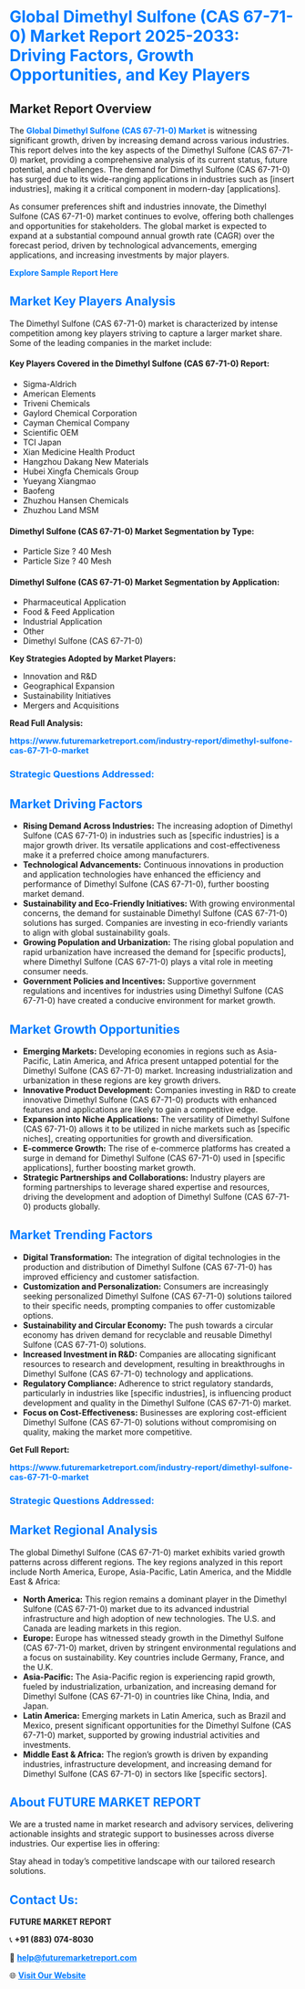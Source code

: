 <h1 style="color: #007BFF;">Global Dimethyl Sulfone (CAS 67-71-0) Market Report 2025-2033: Driving Factors, Growth Opportunities, and Key Players</h1>

<section id="overview">
<h2>Market Report Overview</h2>
<p>The <a href="https://www.futuremarketreport.com/industry-report/dimethyl-sulfone-cas-67-71-0-market" style="color: #007BFF; text-decoration: none;"><strong>Global Dimethyl Sulfone (CAS 67-71-0) Market</strong></a> is witnessing significant growth, driven by increasing demand across various industries. This report delves into the key aspects of the Dimethyl Sulfone (CAS 67-71-0) market, providing a comprehensive analysis of its current status, future potential, and challenges. The demand for Dimethyl Sulfone (CAS 67-71-0) has surged due to its wide-ranging applications in industries such as [insert industries], making it a critical component in modern-day [applications].</p>
<p>As consumer preferences shift and industries innovate, the Dimethyl Sulfone (CAS 67-71-0) market continues to evolve, offering both challenges and opportunities for stakeholders. The global market is expected to expand at a substantial compound annual growth rate (CAGR) over the forecast period, driven by technological advancements, emerging applications, and increasing investments by major players.</p>
</section>

<section id="overview">
<p><a href="https://www.futuremarketreport.com/request-sample/reportId=112739" style="color: #007BFF; text-decoration: none;"><strong>Explore Sample Report Here</strong></a></p>
</section>

<section id="key-players">
<h2 style="color: #007BFF;">Market Key Players Analysis</h2>
<p>The Dimethyl Sulfone (CAS 67-71-0) market is characterized by intense competition among key players striving to capture a larger market share. Some of the leading companies in the market include:</p>
<h4>Key Players Covered in the Dimethyl Sulfone (CAS 67-71-0) Report:</h4>
<ul><li>Sigma-Aldrich</li><li>American Elements</li><li>Triveni Chemicals</li><li>Gaylord Chemical Corporation</li><li>Cayman Chemical Company</li><li>Scientific OEM</li><li>TCI Japan</li><li>Xian Medicine Health Product</li><li>Hangzhou Dakang New Materials</li><li>Hubei Xingfa Chemicals Group</li><li>Yueyang Xiangmao</li><li>Baofeng</li><li>Zhuzhou Hansen Chemicals</li><li>Zhuzhou Land MSM</li></ul>
<h4>Dimethyl Sulfone (CAS 67-71-0) Market Segmentation by Type:</h4>
<ul><li>Particle Size ? 40 Mesh</li><li>Particle Size ? 40 Mesh</li></ul>

<h4>Dimethyl Sulfone (CAS 67-71-0) Market Segmentation by Application:</h4>
<ul><li>Pharmaceutical Application</li><li>Food &amp; Feed Application</li><li>Industrial Application</li><li>Other</li><li>Dimethyl Sulfone (CAS 67-71-0)</li></ul>
<p><strong>Key Strategies Adopted by Market Players:</strong></p>
<ul>
<li>Innovation and R&D</li>
<li>Geographical Expansion</li>
<li>Sustainability Initiatives</li>
<li>Mergers and Acquisitions</li>
</ul>
</section>

<section>
<p><strong>Read Full Analysis: </strong></p><a href="https://www.futuremarketreport.com/industry-report/dimethyl-sulfone-cas-67-71-0-market" style="color: #007BFF; text-decoration: none;"><strong>https://www.futuremarketreport.com/industry-report/dimethyl-sulfone-cas-67-71-0-market</strong></a>
<h3 style="color: #007BFF;">Strategic Questions Addressed:</h3>
</section>

<section id="driving-factors">
<h2 style="color: #007BFF;">Market Driving Factors</h2>
<ul>
<li><strong>Rising Demand Across Industries:</strong> The increasing adoption of Dimethyl Sulfone (CAS 67-71-0) in industries such as [specific industries] is a major growth driver. Its versatile applications and cost-effectiveness make it a preferred choice among manufacturers.</li>
<li><strong>Technological Advancements:</strong> Continuous innovations in production and application technologies have enhanced the efficiency and performance of Dimethyl Sulfone (CAS 67-71-0), further boosting market demand.</li>
<li><strong>Sustainability and Eco-Friendly Initiatives:</strong> With growing environmental concerns, the demand for sustainable Dimethyl Sulfone (CAS 67-71-0) solutions has surged. Companies are investing in eco-friendly variants to align with global sustainability goals.</li>
<li><strong>Growing Population and Urbanization:</strong> The rising global population and rapid urbanization have increased the demand for [specific products], where Dimethyl Sulfone (CAS 67-71-0) plays a vital role in meeting consumer needs.</li>
<li><strong>Government Policies and Incentives:</strong> Supportive government regulations and incentives for industries using Dimethyl Sulfone (CAS 67-71-0) have created a conducive environment for market growth.</li>
</ul>
</section>

<section id="growth-opportunities">
<h2 style="color: #007BFF;">Market Growth Opportunities</h2>
<ul>
<li><strong>Emerging Markets:</strong> Developing economies in regions such as Asia-Pacific, Latin America, and Africa present untapped potential for the Dimethyl Sulfone (CAS 67-71-0) market. Increasing industrialization and urbanization in these regions are key growth drivers.</li>
<li><strong>Innovative Product Development:</strong> Companies investing in R&D to create innovative Dimethyl Sulfone (CAS 67-71-0) products with enhanced features and applications are likely to gain a competitive edge.</li>
<li><strong>Expansion into Niche Applications:</strong> The versatility of Dimethyl Sulfone (CAS 67-71-0) allows it to be utilized in niche markets such as [specific niches], creating opportunities for growth and diversification.</li>
<li><strong>E-commerce Growth:</strong> The rise of e-commerce platforms has created a surge in demand for Dimethyl Sulfone (CAS 67-71-0) used in [specific applications], further boosting market growth.</li>
<li><strong>Strategic Partnerships and Collaborations:</strong> Industry players are forming partnerships to leverage shared expertise and resources, driving the development and adoption of Dimethyl Sulfone (CAS 67-71-0) products globally.</li>
</ul>
</section>

<section id="trending-factors">
<h2 style="color: #007BFF;">Market Trending Factors</h2>
<ul>
<li><strong>Digital Transformation:</strong> The integration of digital technologies in the production and distribution of Dimethyl Sulfone (CAS 67-71-0) has improved efficiency and customer satisfaction.</li>
<li><strong>Customization and Personalization:</strong> Consumers are increasingly seeking personalized Dimethyl Sulfone (CAS 67-71-0) solutions tailored to their specific needs, prompting companies to offer customizable options.</li>
<li><strong>Sustainability and Circular Economy:</strong> The push towards a circular economy has driven demand for recyclable and reusable Dimethyl Sulfone (CAS 67-71-0) solutions.</li>
<li><strong>Increased Investment in R&D:</strong> Companies are allocating significant resources to research and development, resulting in breakthroughs in Dimethyl Sulfone (CAS 67-71-0) technology and applications.</li>
<li><strong>Regulatory Compliance:</strong> Adherence to strict regulatory standards, particularly in industries like [specific industries], is influencing product development and quality in the Dimethyl Sulfone (CAS 67-71-0) market.</li>
<li><strong>Focus on Cost-Effectiveness:</strong> Businesses are exploring cost-efficient Dimethyl Sulfone (CAS 67-71-0) solutions without compromising on quality, making the market more competitive.</li>
</ul>
</section>

<section>
<p><strong>Get Full Report: </strong></p><a href="https://www.futuremarketreport.com/industry-report/dimethyl-sulfone-cas-67-71-0-market" style="color: #007BFF; text-decoration: none;"><strong>https://www.futuremarketreport.com/industry-report/dimethyl-sulfone-cas-67-71-0-market</strong></a>
<h3 style="color: #007BFF;">Strategic Questions Addressed:</h3>
</section>


<section id="regional-analysis">
<h2 style="color: #007BFF;">Market Regional Analysis</h2>
<p>The global Dimethyl Sulfone (CAS 67-71-0) market exhibits varied growth patterns across different regions. The key regions analyzed in this report include North America, Europe, Asia-Pacific, Latin America, and the Middle East & Africa:</p>
<ul>
<li><strong>North America:</strong> This region remains a dominant player in the Dimethyl Sulfone (CAS 67-71-0) market due to its advanced industrial infrastructure and high adoption of new technologies. The U.S. and Canada are leading markets in this region.</li>
<li><strong>Europe:</strong> Europe has witnessed steady growth in the Dimethyl Sulfone (CAS 67-71-0) market, driven by stringent environmental regulations and a focus on sustainability. Key countries include Germany, France, and the U.K.</li>
<li><strong>Asia-Pacific:</strong> The Asia-Pacific region is experiencing rapid growth, fueled by industrialization, urbanization, and increasing demand for Dimethyl Sulfone (CAS 67-71-0) in countries like China, India, and Japan.</li>
<li><strong>Latin America:</strong> Emerging markets in Latin America, such as Brazil and Mexico, present significant opportunities for the Dimethyl Sulfone (CAS 67-71-0) market, supported by growing industrial activities and investments.</li>
<li><strong>Middle East & Africa:</strong> The region’s growth is driven by expanding industries, infrastructure development, and increasing demand for Dimethyl Sulfone (CAS 67-71-0) in sectors like [specific sectors].</li>
</ul>
</section>

<footer>
<h2 style="color: #007BFF;">About FUTURE MARKET REPORT</h2>
<p>We are a trusted name in market research and advisory services, delivering actionable insights and strategic support to businesses across diverse industries. Our expertise lies in offering:</p>

<p>Stay ahead in today’s competitive landscape with our tailored research solutions.</p>

<h2 style="color: #007BFF;">Contact Us:</h2>
<p><strong>FUTURE MARKET REPORT</strong></p>
<p>📞 <strong>+91 (883) 074-8030</strong></p>
<p>📧 <strong><a href="mailto:help@futuremarketreport.com" style="color: #007BFF;">help@futuremarketreport.com</a></strong></p>
<p>🌐 <strong><a href="https://www.futuremarketreport.com/" style="color: #007BFF;">Visit Our Website</a></strong></p>
</footer>